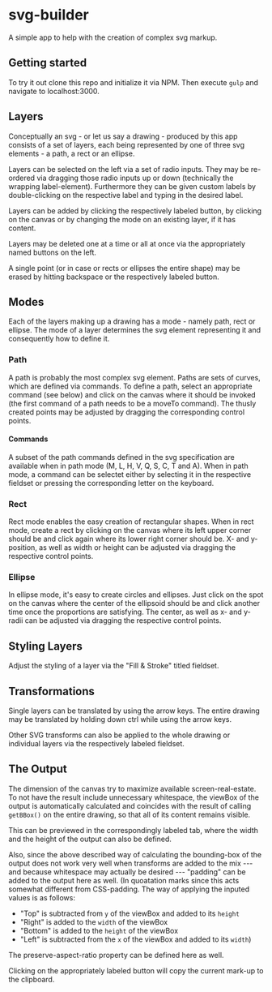 # svg-builder

A simple app to help with the creation of complex svg markup.

## Getting started

To try it out clone this repo and initialize it via NPM. Then execute `gulp` and navigate to localhost:3000.

## Layers

Conceptually an svg - or let us say a drawing - produced by this app consists of a set of layers, each being represented by one of three svg elements - a path, a rect or an ellipse.

Layers can be selected on the left via a set of radio inputs.
They may be re-ordered via dragging those radio inputs up or down (technically the wrapping label-element).
Furthermore they can be given custom labels by double-clicking on the respective label and typing in the desired label.

Layers can be added by clicking the respectively labeled button, by clicking on the canvas or by changing the mode on an existing layer, if it has content.

Layers may be deleted one at a time or all at once via the appropriately named buttons on the left.

A single point (or in case or rects or ellipses the entire shape) may be erased by hitting backspace or the respectively labeled button.

## Modes

Each of the layers making up a drawing has a mode - namely path, rect or ellipse.
The mode of a layer determines the svg element representing it and consequently how to define it.

### Path

A path is probably the most complex svg element.
Paths are sets of curves, which are defined via commands.
To define a path, select an appropriate command (see below) and click on the canvas where it should be invoked (the first command of a path needs to be a moveTo command).
The thusly created points may be adjusted by dragging the corresponding control points.

#### Commands

A subset of the path commands defined in the svg specification are available when in path mode (M, L, H, V, Q, S, C, T and A).
When in path mode, a command can be selectet either by selecting it in the respective fieldset or pressing the corresponding letter on the keyboard.

### Rect

Rect mode enables the easy creation of rectangular shapes.
When in rect mode, create a rect by clicking on the canvas where its left upper corner should be and click again where its lower right corner should be.
X- and y-position, as well as width or height can be adjusted via dragging the respective control points.

### Ellipse

In ellipse mode, it's easy to create circles and ellipses.
Just click on the spot on the canvas where the center of the ellipsoid should be and click another time once the proportions are satisfying.
The center, as well as x- and y-radii can be adjusted via dragging the respective control points.

## Styling Layers

Adjust the styling of a layer via the "Fill & Stroke" titled fieldset.

## Transformations

Single layers can be translated by using the arrow keys.
The entire drawing may be translated by holding down ctrl while using the arrow keys.

Other SVG transforms can also be applied to the whole drawing or individual layers via the respectively labeled fieldset.

## The Output

The dimension of the canvas try to maximize available screen-real-estate.
To not have the result include unnecessary whitespace, the viewBox of the output is automatically calculated and coincides with the result of calling `getBBox()` on the entire drawing, so that all of its content remains visible.

This can be previewed in the correspondingly labeled tab, where the width and the height of the output can also be defined.

Also, since the above described way of calculating the bounding-box of the output does not work very well when transforms are added to the mix --- and because whitespace may actually be desired --- "padding" can be added to the output here as well.
(In quoatation marks since this acts somewhat different from CSS-padding. The way of applying the inputed values is as follows:
- "Top" is subtracted from `y` of the viewBox and added to its `height`
- "Right" is added to the `width` of the viewBox
- "Bottom" is added to the `height` of the viewBox
- "Left" is subtracted from the `x` of the viewBox and added to its `width`)

The preserve-aspect-ratio property can be defined here as well.

Clicking on the appropriately labeled button will copy the current mark-up to the clipboard.